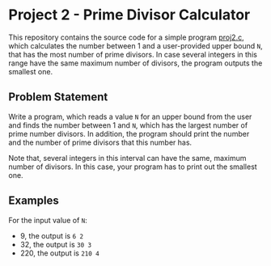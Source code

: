 # Project 2 - Prime Divisor Calculator

This repository contains the source code for a simple program [proj2.c](proj2.c), which calculates the number between 1 and a user-provided upper bound `N`, that has the most number of prime divisors. In case several integers in this range have the same maximum number of divisors, the program outputs the smallest one.

## Problem Statement

Write a program, which reads a value `N` for an upper bound from the user and finds the number between 1 and `N`, which has the largest number of prime number divisors. In addition, the program should print the number and the number of prime divisors that this number has.

Note that, several integers in this interval can have the same, maximum number of divisors. In this case, your program has to print out the smallest one.

## Examples

For the input value of `N`:

- 9, the output is `6 2`
- 32, the output is `30 3`
- 220, the output is `210 4`
